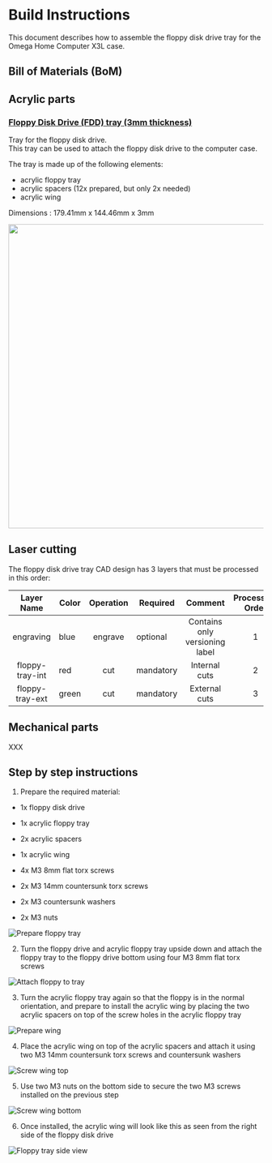 # Build Instructions

This document describes how to assemble the floppy disk drive tray for the Omega Home Computer X3L case.

## Bill of Materials (BoM)

## Acrylic parts

### [Floppy Disk Drive (FDD) tray (3mm thickness)](omega-case-x3l-v1-floppy-tray-3mm%2Bready-to-lasercut-final.dxf)

Tray for the floppy disk drive.  
This tray can be used to attach the floppy disk drive to the computer case.  

The tray is made up of the following elements:
* acrylic floppy tray
* acrylic spacers (12x prepared, but only 2x needed)
* acrylic wing

Dimensions : 179.41mm x 144.46mm x 3mm

[<img src="images/cad-floppy-tray-3mm.png" width="600"/>](images/cad-floppy-tray-3mm.png)

## Laser cutting

The floppy disk drive tray CAD design has 3 layers that must be processed in this order:

|    Layer Name   | Color | Operation | Required  |             Comment            | Processing Order |
|:---------------:|-------|:---------:|-----------|:------------------------------:|:----------------:|
|    engraving    | blue  |  engrave  | optional  | Contains only versioning label |         1        |
| floppy-tray-int | red   |    cut    | mandatory |          Internal cuts         |         2        |
| floppy-tray-ext | green |    cut    | mandatory |          External cuts         |         3        |

## Mechanical parts

XXX

## Step by step instructions


1. Prepare the required material:

  * 1x floppy disk drive

  * 1x acrylic floppy tray
  * 2x acrylic spacers
  * 1x acrylic wing
  * 4x M3 8mm flat torx screws
  * 2x M3 14mm countersunk torx screws
  * 2x M3 countersunk washers
  * 2x M3 nuts

![Prepare floppy tray](images/floppy-010-prepare-floppy-and-floppy-tray-EN.png)

2. Turn the floppy drive and acrylic floppy tray upside down and attach the floppy tray to the floppy drive bottom using four M3 8mm flat torx screws

![Attach floppy to tray](images/floppy-020-attach-floppy-to-tray-with-4x-8mm-screws-EN.png)

3. Turn the acrylic floppy tray again so that the floppy is in the normal orientation, and prepare to install the acrylic wing by placing the two acrylic spacers on top of the screw holes in the acrylic floppy tray

![Prepare wing](images/floppy-030-prepare-elevated-triangle-wing-EN.png)

4. Place the acrylic wing on top of the acrylic spacers and attach it using two M3 14mm countersunk torx screws and countersunk washers

![Screw wing top](images/floppy-040-screw-elevated-triangle-wing-EN.png)

5. Use two M3 nuts on the bottom side to secure the two M3 screws installed on the previous step

![Screw wing bottom](images/floppy-050-bottom-view-elevated-triangle-wing-EN.png)

6. Once installed, the acrylic wing will look like this as seen from the right side of the floppy disk drive

![Floppy tray side view](images/floppy-060-side-view-elevated-triangle-wing-EN.png)
